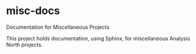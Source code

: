 # misc-docs
Documentation for Miscellaneous Projects

This project holds documentation, using Sphinx, for miscellaneous
Analysis North projects.
